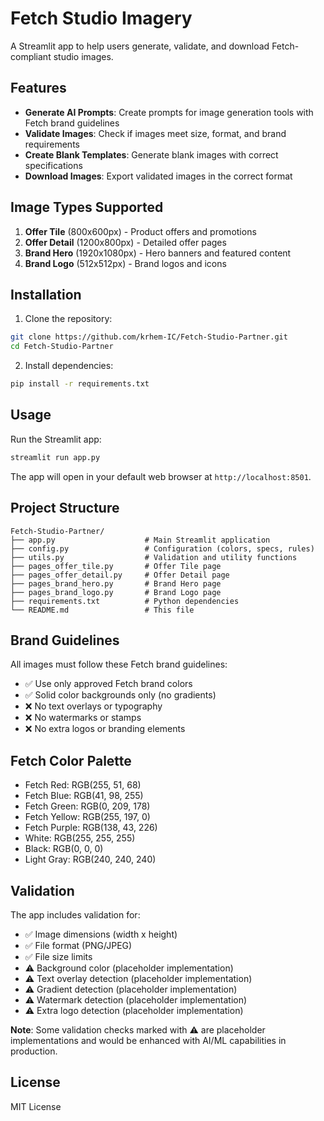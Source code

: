# Fetch Studio Imagery

A Streamlit app to help users generate, validate, and download Fetch-compliant studio images.

## Features

- **Generate AI Prompts**: Create prompts for image generation tools with Fetch brand guidelines
- **Validate Images**: Check if images meet size, format, and brand requirements
- **Create Blank Templates**: Generate blank images with correct specifications
- **Download Images**: Export validated images in the correct format

## Image Types Supported

1. **Offer Tile** (800x600px) - Product offers and promotions
2. **Offer Detail** (1200x800px) - Detailed offer pages
3. **Brand Hero** (1920x1080px) - Hero banners and featured content
4. **Brand Logo** (512x512px) - Brand logos and icons

## Installation

1. Clone the repository:
```bash
git clone https://github.com/krhem-IC/Fetch-Studio-Partner.git
cd Fetch-Studio-Partner
```

2. Install dependencies:
```bash
pip install -r requirements.txt
```

## Usage

Run the Streamlit app:
```bash
streamlit run app.py
```

The app will open in your default web browser at `http://localhost:8501`.

## Project Structure

```
Fetch-Studio-Partner/
├── app.py                    # Main Streamlit application
├── config.py                 # Configuration (colors, specs, rules)
├── utils.py                  # Validation and utility functions
├── pages_offer_tile.py       # Offer Tile page
├── pages_offer_detail.py     # Offer Detail page
├── pages_brand_hero.py       # Brand Hero page
├── pages_brand_logo.py       # Brand Logo page
├── requirements.txt          # Python dependencies
└── README.md                 # This file
```

## Brand Guidelines

All images must follow these Fetch brand guidelines:

- ✅ Use only approved Fetch brand colors
- ✅ Solid color backgrounds only (no gradients)
- ❌ No text overlays or typography
- ❌ No watermarks or stamps
- ❌ No extra logos or branding elements

## Fetch Color Palette

- Fetch Red: RGB(255, 51, 68)
- Fetch Blue: RGB(41, 98, 255)
- Fetch Green: RGB(0, 209, 178)
- Fetch Yellow: RGB(255, 197, 0)
- Fetch Purple: RGB(138, 43, 226)
- White: RGB(255, 255, 255)
- Black: RGB(0, 0, 0)
- Light Gray: RGB(240, 240, 240)

## Validation

The app includes validation for:

- ✅ Image dimensions (width x height)
- ✅ File format (PNG/JPEG)
- ✅ File size limits
- ⚠️ Background color (placeholder implementation)
- ⚠️ Text overlay detection (placeholder implementation)
- ⚠️ Gradient detection (placeholder implementation)
- ⚠️ Watermark detection (placeholder implementation)
- ⚠️ Extra logo detection (placeholder implementation)

**Note**: Some validation checks marked with ⚠️ are placeholder implementations and would be enhanced with AI/ML capabilities in production.

## License

MIT License
